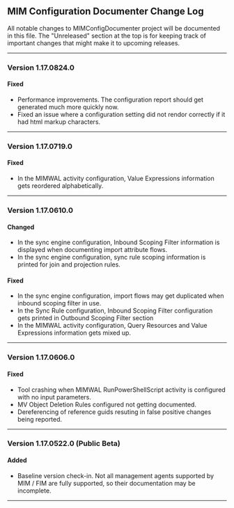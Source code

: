 ## MIM Configuration Documenter Change Log

All notable changes to MIMConfigDocumenter project will be documented in this file. The "Unreleased" section at the top is for keeping track of important changes that might make it to upcoming releases.

------------

### Version 1.17.0824.0

#### Fixed

* Performance improvements. The configuration report should get generated much more quickly now.
* Fixed an issue where a configuration setting did not rendor correctly if it had html markup characters.

------------

### Version 1.17.0719.0

#### Fixed

* In the MIMWAL activity configuration, Value Expressions information gets reordered alphabetically.

------------

### Version 1.17.0610.0

#### Changed

* In the sync engine configuration, Inbound Scoping Filter information is displayed when documenting import attribute flows.
* In the sync engine configuration, sync rule scoping information is printed for join and projection rules.

#### Fixed

* In the sync engine configuration, import flows may get duplicated when inbound scoping filter in use.
* In the Sync Rule configuration, Inbound Scoping Filter configuration gets printed in Outbound Scoping Filter section
* In the MIMWAL activity configuration, Query Resources and Value Expressions information gets mixed up.

------------

### Version 1.17.0606.0

#### Fixed

* Tool crashing when MIMWAL RunPowerShellScript activity is configured with no input parameters.
* MV Object Deletion Rules configured not getting documented.
* Dereferencing of reference guids resuting in false positive changes being reported.

------------

### Version 1.17.0522.0 (Public Beta)

#### Added

* Baseline version check-in. Not all management agents supported by MIM / FIM are fully supported, so their documentation may be incomplete.

------------

